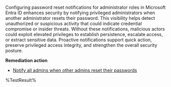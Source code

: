 Configuring password reset notifications for administrator roles in Microsoft Entra ID enhances security by notifying privileged administrators when another administrator resets their password. This visibility helps detect unauthorized or suspicious activity that could indicate credential compromise or insider threats. Without these notifications, malicious actors could exploit elevated privileges to establish persistence, escalate access, or extract sensitive data. Proactive notifications support quick action, preserve privileged access integrity, and strengthen the overall security posture.   

**Remediation action**

- [Notify all admins when other admins reset their passwords](https://learn.microsoft.com/en-us/entra/identity/authentication/concept-sspr-howitworks?wt.mc_id=zerotrustrecommendations_automation_content_cnl_csasci#notify-all-admins-when-other-admins-reset-their-passwords) 
<!--- Results --->
%TestResult%

